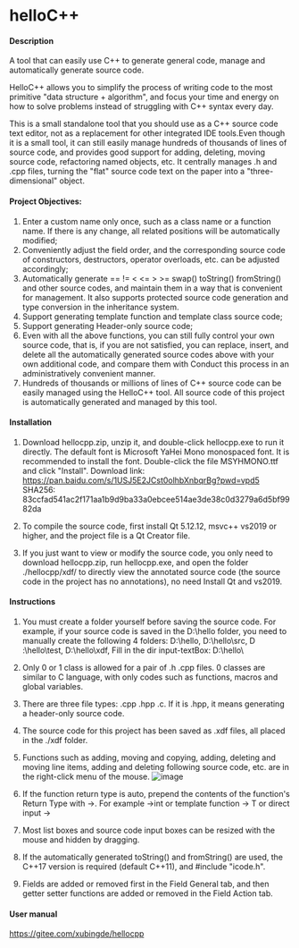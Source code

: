 # helloC++

#### Description
A tool that can easily use C++ to generate general code, manage and automatically generate source code.

HelloC++ allows you to simplify the process of writing code to the most primitive "data structure + algorithm", and focus your time and energy on how to solve problems instead of struggling with C++ syntax every day.

This is a small standalone tool that you should use as a C++ source code text editor, not as a replacement for other integrated IDE tools.Even though it is a small tool, it can still easily manage hundreds of thousands of lines of source code, and provides good support for adding, deleting, moving source code, refactoring named objects, etc. It centrally manages .h and .cpp files, turning the "flat" source code text on the paper into a "three-dimensional" object.

#### Project Objectives:

1. Enter a custom name only once, such as a class name or a function name. If there is any change, all related positions will be automatically modified;
2. Conveniently adjust the field order, and the corresponding source code of constructors, destructors, operator overloads, etc. can be adjusted accordingly;
3. Automatically generate == != < <= > >= swap() toString() fromString() and other source codes, and maintain them in a way that is convenient for management. It also supports protected source code generation and type conversion in the inheritance system.
4. Support generating template function and template class source code;
5. Support generating Header-only source code;
6. Even with all the above functions, you can still fully control your own source code, that is, if you are not satisfied, you can replace, insert, and delete all the automatically generated source codes above with your own additional code, and compare them with Conduct this process in an administratively convenient manner.
7.  Hundreds of thousands or millions of lines of C++ source code can be easily managed using the HelloC++ tool. All source code of this project is automatically generated and managed by this tool.

#### Installation

1.  Download hellocpp.zip, unzip it, and double-click hellocpp.exe to run it directly. The default font is Microsoft YaHei Mono monospaced font. It is recommended to install the font. Double-click the file MSYHMONO.ttf and click "Install". Download link: 
https://pan.baidu.com/s/1USJ5E2JCst0olhbXnbqrBg?pwd=vpd5   SHA256: 83ccfad541ac2f171aa1b9d9ba33a0ebcee514ae3de38c0d3279a6d5bf9982da

2. To compile the source code, first install Qt 5.12.12, msvc++ vs2019 or higher, and the project file is a Qt Creator file.

3. If you just want to view or modify the source code, you only need to download hellocpp.zip, run hellocpp.exe, and open the folder ./hellocpp/xdf/ to directly view the annotated source code (the source code in the project has no annotations), no need Install Qt and vs2019.

#### Instructions

1.  You must create a folder yourself before saving the source code. For example, if your source code is saved in the D:\hello folder, you need to manually create the following 4 folders: D:\hello, D:\hello\src, D :\hello\test, D:\hello\xdf, Fill in the dir input-textBox: D:\hello\

2.  Only 0 or 1 class is allowed for a pair of .h .cpp files. 0 classes are similar to C language, with only codes such as functions, macros and global variables.

3.  There are three file types: .cpp .hpp .c. If it is .hpp, it means generating a header-only source code.

4.  The source code for this project has been saved as .xdf files, all placed in the ./xdf folder.

5.  Functions such as adding, moving and copying, adding, deleting and moving line items, adding and deleting following source code, etc. are in the right-click menu of the mouse.
![image](https://github.com/xubingde/hellocpp/assets/9046560/f3b9d19f-2e2f-41a7-bc7e-f597a5269e56)

6.  If the function return type is auto, prepend the contents of the function's Return Type with ->. For example ->int or template function -> T or direct input ->

7.  Most list boxes and source code input boxes can be resized with the mouse and hidden by dragging.

8.  If the automatically generated toString() and fromString() are used, the C++17 version is required (default C++11), and #include "icode.h".

9.  Fields are added or removed first in the Field General tab, and then getter setter functions are added or removed in the Field Action tab.

#### User manual

https://gitee.com/xubingde/hellocpp
